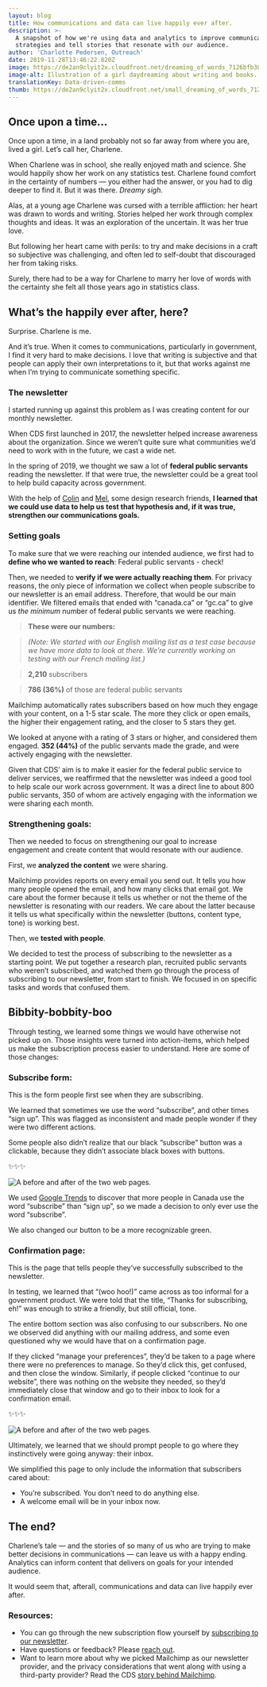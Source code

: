 ```yaml
---
layout: blog
title: How communications and data can live happily ever after.
description: >-
  A snapshot of how we're using data and analytics to improve communication
  strategies and tell stories that resonate with our audience.
author: 'Charlotte Pedersen, Outreach'
date: 2019-11-28T13:46:22.820Z
image: https://de2an9clyit2x.cloudfront.net/dreaming_of_words_7126bfb389.jpg
image-alt: Illustration of a girl daydreaming about writing and books.
translationKey: Data-driven-comms
thumb: https://de2an9clyit2x.cloudfront.net/small_dreaming_of_words_7126bfb389.jpg
---
```

## Once upon a time...

Once upon a time, in a land probably not so far away from where you are, lived a girl. Let’s call her, Charlene.

When Charlene was in school, she really enjoyed math and science. She would happily show her work on any statistics test. Charlene found comfort in the certainty of numbers — you either had the answer, or you had to dig deeper to find it. But it was there. *Dreamy sigh.*

Alas, at a young age Charlene was cursed with a terrible affliction: her heart was drawn to words and writing. Stories helped her work through complex thoughts and ideas. It was an exploration of the uncertain. It was her true love.

But following her heart came with perils: to try and make decisions in a craft so subjective was challenging, and often led to self-doubt that discouraged her from taking risks.

Surely, there had to be a way for Charlene to marry her love of words with the certainty she felt all those years ago in statistics class.

## What’s the happily ever after, here?

Surprise. Charlene is me.

And it’s true. When it comes to communications, particularly in government, I find it very hard to make decisions. I love that writing is subjective and that people can apply their own interpretations to it, but that works against me when I’m trying to communicate something specific.

### The newsletter

I started running up against this problem as I was creating content for our monthly newsletter.

When CDS first launched in 2017, the newsletter helped increase awareness about the organization. Since we weren’t quite sure what communities we’d need to work with in the future, we cast a wide net.

In the spring of 2019, we thought we saw a lot of **federal public servants** reading the newsletter. If that were true, the newsletter could be a great tool to help build capacity across government.

With the help of [Colin](https://twitter.com/colinpmacarthur) and [Mel](https://twitter.com/melbanyard), some design research friends, **I learned that we could use data to help us test that hypothesis and, if it was true, strengthen our communications goals.**

### Setting goals
To make sure that we were reaching our intended audience, we first had to **define who we wanted to reach**: Federal public servants - check!

Then, we needed to **verify if we were actually reaching them**. For privacy reasons, the only piece of information we collect when people subscribe to our newsletter is an email address. Therefore, that would be our main identifier. We filtered emails that ended with “canada.ca” or “gc.ca” to give us *the minimum* number of federal public servants we were reaching.

> **These were our numbers:**

> _(Note: We started with our English mailing list as a test case because we have more data to look at there. We’re currently working on testing with our French mailing list.)_

> **2,210** subscribers

> **786 (36%)** of those are federal public servants

Mailchimp automatically rates subscribers based on how much they engage with your content, on a 1-5 star scale. The more they click or open emails, the higher their engagement rating, and the closer to 5 stars they get.

We looked at anyone with a rating of 3 stars or higher, and considered them engaged. **352 (44%)** of the public servants made the grade, and were actively engaging with the newsletter.


Given that CDS’ aim is to make it easier for the federal public service to deliver services, we reaffirmed that the newsletter was indeed a good tool to help scale our work across government. It was a direct line to about 800 public servants, 350 of whom are actively engaging with the information we were sharing each month.

### Strengthening goals:
Then we needed to focus on strengthening our goal to increase engagement and create content that would resonate with our audience.

First, we **analyzed the content** we were sharing.

Mailchimp provides reports on every email you send out. It tells you how many people opened the email, and how many clicks that email got. We care about the former because it tells us whether or not the theme of the newsletter is resonating with our readers. We care about the latter because it tells us what specifically within the newsletter (buttons, content type, tone) is working best.

Then, we **tested with people**.

We decided to test the process of subscribing to the newsletter as a starting point. We put together a research plan, recruited public servants who weren’t subscribed, and watched them go through the process of subscribing to our newsletter, from start to finish. We focused in on specific tasks and words that confused them.

## Bibbity-bobbity-boo

Through testing, we learned some things we would have otherwise not picked up on. Those insights were turned into action-items, which helped us make the subscription process easier to understand. Here are some of those changes:

### Subscribe form:

This is the form people first see when they are subscribing.

We learned that sometimes we use the word “subscribe”, and other times “sign up”. This was flagged as inconsistent and made people wonder if they were two different actions.

Some people also didn’t realize that our black “subscribe” button was a clickable, because they didn’t associate black boxes with buttons.

✨✨✨

![A before and after of the two web pages.](https://de2an9clyit2x.cloudfront.net/EN_Newsletter1_a589c99bb4.jpg)

We used [Google Trends](https://trends.google.com/trends/?geo=CA) to discover that more people in Canada use the word “subscribe” than “sign up”, so we made a decision to only ever use the word “subscribe”.

We also changed our button to be a more recognizable green.


### Confirmation page:

This is the page that tells people they’ve successfully subscribed to the newsletter.

In testing, we learned that “(woo hoo!)” came across as too informal for a government product. We were told that the title, “Thanks for subscribing, eh!” was enough to strike a friendly, but still official, tone.

The entire bottom section was also confusing to our subscribers. No one we observed did anything with our mailing address, and some even questioned why we would have that on a confirmation page.

If they clicked “manage your preferences”, they’d be taken to a page where there were no preferences to manage. So they’d click this, get confused, and then close the window. Similarly, if people clicked “continue to our website”, there was nothing on the website they needed, so they’d immediately close that window and go to their inbox to look for a confirmation email.

✨✨✨

![A before and after of the two web pages.](https://de2an9clyit2x.cloudfront.net/EN_Newsletter2_71fbbb6e6f.jpg)

Ultimately, we learned that we should prompt people to go where they instinctively were going anyway: their inbox.

We simplified this page to only include the information that subscribers cared about:

* You’re subscribed. You don’t need to do anything else.
* A welcome email will be in your inbox now.

## The end?
Charlene’s tale — and the stories of so many of us who are trying to make better decisions in communications — can leave us with a happy ending. Analytics can inform content that delivers on goals for your intended audience.

It would seem that, afterall, communications and data can live happily ever after.

### Resources:

* You can go through the new subscription flow yourself by [subscribing to our newsletter](https://canada.us15.list-manage.com/subscribe?u=729a207773f7324e217a1d945&id=eb357181d2).
* Have questions or feedback? Please [reach out](mailto:charlotte.pedersen@tbs-sct.gc.ca).
* Want to learn more about why we picked Mailchimp as our newsletter provider, and the privacy considerations that went along with using a third-party provider? Read the CDS [story behind Mailchimp](https://digital.canada.ca/files/story-behind-mailchimp-en.docx).



